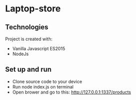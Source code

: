 # Laptop-store
	
## Technologies
Project is created with:

* Vanilla Javascript ES2015
* NodeJs
## Set up and run
* Clone source code to your device
* Run node index.js on terminal
* Open brower and go to this:
http://127.0.0.1:1337/products
